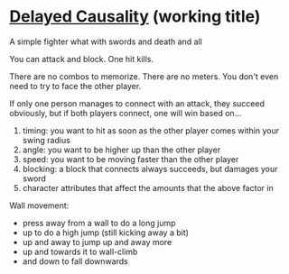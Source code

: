 # [Delayed Causality](http://1j01.github.io/delayed-causality/) (working title)

A simple fighter what with swords and death and all

You can attack and block. One hit kills.

There are no combos to memorize.
There are no meters.
You don't even need to try to face the other player.

If only one person manages to connect with an attack, they succeed obviously,
but if both players connect, one will win based on...

1. timing: you want to hit as soon as the other player comes within your swing radius
2. angle: you want to be higher up than the other player
3. speed: you want to be moving faster than the other player
4. blocking: a block that connects always succeeds, but damages your sword
5. character attributes that affect the amounts that the above factor in

Wall movement:

* press away from a wall to do a long jump
* up to do a high jump (still kicking away a bit)
* up and away to jump up and away more
* up and towards it to wall-climb
* and down to fall downwards

